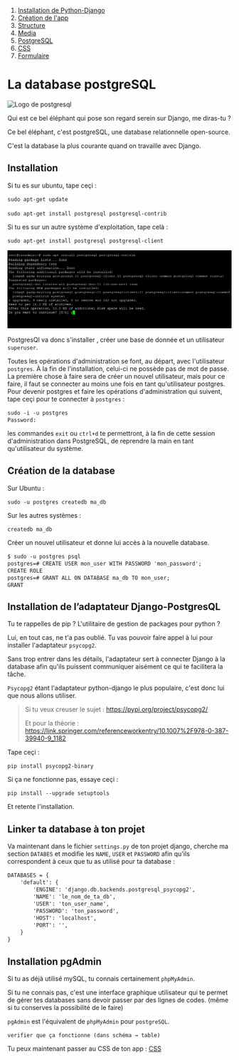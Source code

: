 1. [Installation de Python-Django](README.md)
2. [Création de l'app](instaclone/creationappli.md)
3. [Structure](instaclone/structure.md)
4. [Media](instaclone/media.md)
5. [PostgreSQL](postgresql.md)
6. [CSS](instaclone/css.md)
7. [Formulaire](instaclone/formulaire.md)

# La database postgreSQL
![Logo de postgresql](assets/post2.webp)

Qui est ce bel éléphant qui pose son regard serein sur Django, me diras-tu ?

Ce bel éléphant, c'est postgreSQL, une database relationnelle open-source.

C'est la database la plus courante quand on travaille avec Django.

## Installation

Si tu es sur ubuntu, tape ceçi :

    sudo apt-get update

    sudo apt-get install postgresql postgresql-contrib

Si tu es sur un autre système d'exploitation, tape celà : 

    sudo apt-get install postgresql postgresql-client 



![install postgresql](assets/sqlinstall.png)

PostgresQl va donc s'installer , créer une base de donnée et un utilisateur `superuser`.

Toutes les opérations d'administration se font, au départ, avec l'utilisateur `postgres`. À la fin de l'installation, celui-ci ne possède pas de mot de passe. La première chose à faire sera de créer un nouvel utilisateur, mais pour ce faire, il faut se connecter au moins une fois en tant qu'utilisateur postgres. Pour devenir postgres et faire les opérations d'administration qui suivent, tape ceçi pour te connecter à `postgres` : 

    sudo -i -u postgres 
    Password: 

les commandes `exit` ou `ctrl+d` te permettront, à la fin de cette session d'administration dans PostgreSQL, de reprendre la main en tant qu'utilisateur du système. 

## Création de la database

Sur Ubuntu : 

    sudo -u postgres createdb ma_db

Sur les autres systèmes : 

    createdb ma_db

Créer un nouvel utilisateur et donne lui accès à la nouvelle database.

    $ sudo -u postgres psql 
    postgres=# CREATE USER mon_user WITH PASSWORD 'mon_password';
    CREATE ROLE
    postgres=# GRANT ALL ON DATABASE ma_db TO mon_user;
    GRANT

## Installation de l’adaptateur Django-PostgresQL

Tu te rappelles de pip ? L'utilitaire de gestion de packages pour python ?

Lui, en tout cas, ne t'a pas oublié. Tu vas pouvoir faire appel à lui pour installer l'adaptateur `psycopg2`.

Sans trop entrer dans les détails, l'adaptateur sert à connecter Django à la database afin qu'ils puissent communiquer aisément ce qui te facilitera la tâche.

`Psycopg2` étant l'adaptateur python-django le plus populaire, c'est donc lui que nous allons utiliser.

>Si tu veux creuser le sujet : https://pypi.org/project/psycopg2/
>
> Et pour la théorie : https://link.springer.com/referenceworkentry/10.1007%2F978-0-387-39940-9_1182

Tape ceçi :

    pip install psycopg2-binary

Si ça ne fonctionne pas, essaye ceçi : 

    pip install --upgrade setuptools

Et retente l'installation.

## Linker ta database à ton projet

Va maintenant dans le fichier `settings.py` de ton projet django, cherche ma section `DATABES` et modifie les `NAME`, `USER` et `PASSWORD` afin qu'ils correspondent à ceux que tu as utilisé pour ta database :

    DATABASES = {
        'default': {
            'ENGINE': 'django.db.backends.postgresql_psycopg2',
            'NAME': 'le_nom_de_ta_db',
            'USER': 'ton_user_name',
            'PASSWORD': 'ton_password',
            'HOST': 'localhost',
            'PORT': '',
        }
    }

## Installation pgAdmin

Si tu as déjà utilisé mySQL, tu connais certainement `phpMyAdmin`.

Si tu ne connais pas, c'est une interface graphique utilisateur qui te permet de gérer tes databases sans devoir passer par des lignes de codes. (même si tu conserves la possibilité de le faire)

`pgAdmin` est l'équivalent de `phpMyAdmin` pour `postgreSQL`.


    verifier que ça fonctionne (dans schéma → table)


Tu peux maintenant passer au CSS de ton app : [CSS](instaclone/css.md)
